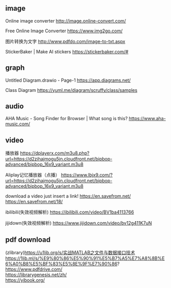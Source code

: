 ## image
Online image converter 
http://image.online-convert.com/

Free Online Image Converter 
https://www.img2go.com/

图片转换为文字 
http://www.pdfdo.com/image-to-txt.aspx

StickerBaker | Make AI stickers
https://stickerbaker.com/#  

## graph
Untitled Diagram.drawio - Page-1
https://app.diagrams.net/  

Class Diagram 
https://yuml.me/diagram/scruffy/class/samples


## audio
AHA Music - Song Finder for Browser | What song is this?
https://www.aha-music.com/  

## video
播放器
https://dplayerx.com/m3u8.php?url=https://d2zihajmogu5jn.cloudfront.net/bipbop-advanced/bipbop_16x9_variant.m3u8  

Aliplay记忆播放器（点播）
https://www.lbjx9.com/?url=https://d2zihajmogu5jn.cloudfront.net/bipbop-advanced/bipbop_16x9_variant.m3u8  

download a video just insert a link! 
https://en.savefrom.net/ 
https://en.savefrom.net/18/

ibilibili(失效视频解析)
https://ibilibili.com/video/BV1ba4113766

jijidown(失效视频解析)
https://www.jijidown.com/video/bv12g411K7uN

## pdf download
(zlibrary)https://u1lib.org/s/实战MATLAB之文件与数据接口技术  
https://1lib.ml/s/%E9%80%86%E5%90%91%E5%B7%A5%E7%A8%8B%E6%A0%B8%E5%BF%83%E5%8E%9F%E7%90%86?  
https://www.pdfdrive.com/  
https://librarygenesis.net/zh/  
https://yibook.org/
